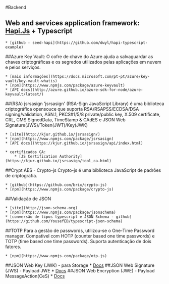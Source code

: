 #Backend 

## Web and services application framework: [Hapi.Js](https://hapijs.com/) + Typescript

	* [github - seed-hapi](https://github.com/dwyl/hapi-typescript-example)
 
##Azure Key Vault:
O cofre de chave do Azure ajuda a salvaguardar as chaves criptográficas e os segredos utilizados pelas aplicações em nuvem e pelos serviços. 

	* [mais informações](https://docs.microsoft.com/pt-pt/azure/key-vault/key-vault-whatis)
	* [npm](https://www.npmjs.com/package/azure-keyvault)
	* [API docs](http://azure.github.io/azure-sdk-for-node/azure-keyvault/latest/)

##(RSA) jsrsasign
'jsrsasign' (RSA-Sign JavaScript Library) é uma biblioteca criptográfica opensouce que suporta RSA/RSAPSS/ECDSA/DSA signing/validation, ASN.1, PKCS#1/5/8 private/public key, X.509 certificate, CRL, CMS SignedData, TimeStamp & CAdES e JSON Web Signature(JWS)/Token(JWT)/Key(JWK)

	* [site](http://kjur.github.io/jsrsasign/)
	* [npm](https://www.npmjs.com/package/jsrsasign)
	* [API docs](https://kjur.github.io/jsrsasign/api/index.html)
	
	* certificados CA:
  		* [JS Certification Authority](https://kjur.github.io/jsrsasign/tool_ca.html)

##Crypt AES - Crypto-js
Crypto-js é uma biblioteca JavaScript de padrões de criptografia.
	
	* [github](https://github.com/brix/crypto-js)
	* [npm](https://www.npmjs.com/package/crypto-js)


##Validação de JSON
	
	* [site](http://json-schema.org)
	* [npm](https://www.npmjs.com/package/jsonschema)
	* [conversão de tipos typescript e JSON Schema - github](https://github.com/YousefED/typescript-json-schema)

##TOTP
Para a gestão de passwords, utilizou-se o One-Time Password manager. Compativel com  HOTP (counter based one time passwords) e TOTP (time based one time passwords). Suporta autenticação de dois fatores.

	* [npm](https://www.npmjs.com/package/otp.js)


##JSON Web Key (JWK) - para Storage
    * [Docs](https://tools.ietf.org/html/rfc7515)
##JSON Web Signature (JWS) - Payload JWE
    * [Docs](https://tools.ietf.org/html/rfc7515)
##JSON Web Encryption (JWE) - Payload MessageAction(CeS)
    * [Docs](https://tools.ietf.org/html/rfc7516)
